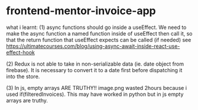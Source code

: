 # frontend-mentor-invoice-app

what i learnt:
(1) async functions should go inside a useEffect. We need to make the async function a named function inside of useEffect then call it, so that the return function that useEffect expects can be called (if needed)
see https://ultimatecourses.com/blog/using-async-await-inside-react-use-effect-hook

(2) Redux is not able to take in non-serializable data (ie. date object from firebase). It is necessary to convert it to a date first before dispatching it into the store.

(3) In js, empty arrays ARE TRUTHY!!
image.png
wasted 2hours because i used if(filteredInvoices). This may have worked in python but in js empty arrays are truthy.
